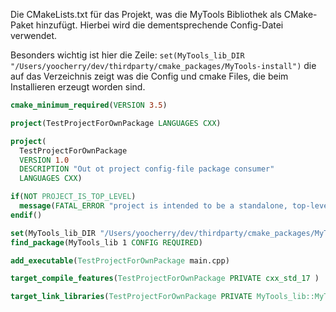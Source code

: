 Die CMakeLists.txt für das Projekt, was die MyTools Bibliothek als CMake-Paket hinzufügt.
Hierbei wird die dementsprechende Config-Datei verwendet. 

Besonders wichtig ist hier die Zeile:
`set(MyTools_lib_DIR "/Users/yoocherry/dev/thirdparty/cmake_packages/MyTools-install")` die auf das Verzeichnis zeigt
was die Config und cmake Files, die beim Installieren erzeugt worden sind.

```CMake
cmake_minimum_required(VERSION 3.5)

project(TestProjectForOwnPackage LANGUAGES CXX)

project(
  TestProjectForOwnPackage
  VERSION 1.0
  DESCRIPTION "Out ot project config-file package consumer"
  LANGUAGES CXX)

if(NOT PROJECT_IS_TOP_LEVEL)
  message(FATAL_ERROR "project is intended to be a standalone, top-level project. Do not vendor this directory.")
endif()

set(MyTools_lib_DIR "/Users/yoocherry/dev/thirdparty/cmake_packages/MyTools-install")
find_package(MyTools_lib 1 CONFIG REQUIRED)

add_executable(TestProjectForOwnPackage main.cpp)

target_compile_features(TestProjectForOwnPackage PRIVATE cxx_std_17 )

target_link_libraries(TestProjectForOwnPackage PRIVATE MyTools_lib::MyTools_lib)
```

